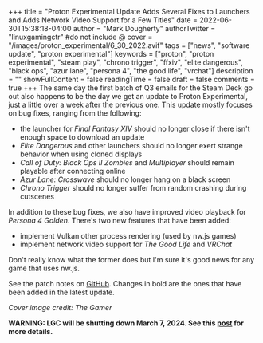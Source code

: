 +++
title = "Proton Experimental Update Adds Several Fixes to Launchers and Adds Network Video Support for a Few Titles"
date = 2022-06-30T15:38:18-04:00
author = "Mark Dougherty"
authorTwitter = "linuxgamingctr" #do not include @
cover = "/images/proton_experimental/6_30_2022.avif"
tags = ["news", "software update", "proton experimental"]
keywords = ["proton", "proton experimental", "steam play", "chrono trigger", "ffxiv", "elite dangerous", "black ops", "azur lane", "persona 4", "the good life", "vrchat"]
description = ""
showFullContent = false
readingTime = false
draft = false
comments = true
+++
The same day the first batch of Q3 emails for the Steam Deck go out also happens to be the day we get an update to Proton Experimental, just a little over a week after the previous one. This update mostly focuses on bug fixes, ranging from the following:
- the launcher for *Final Fantasy XIV* should no longer close if there isn't enough space to download an update
- *Elite Dangerous* and other launchers should no longer exert strange behavior when using cloned displays
- *Call of Duty: Black Ops II Zombies* and *Multiplayer* should remain playable after connecting online
- *Azur Lane: Crosswave* should no longer hang on a black screen
- *Chrono Trigger* should no longer suffer from random crashing during cutscenes

In addition to these bug fixes, we also have improved video playback for *Persona 4 Golden*. There's two new features that have been added:
- implement Vulkan other process rendering (used by nw.js games)
- implement network video support for *The Good Life* and *VRChat*

Don't really know what the former does but I'm sure it's good news for any game that uses nw.js.

See the patch notes on [GitHub](https://github.com/ValveSoftware/Proton/wiki/Changelog). Changes in bold are the ones that have been added in the latest update.

*Cover image credit: The Gamer*

**WARNING: LGC will be shutting down March 7, 2024. See this [post](https://linuxgamingcentral.com/posts/the-end-of-lgc/) for more details.**
